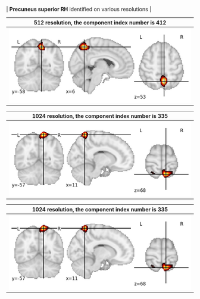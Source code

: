 


| **Precuneus superior RH** identified on various resolutions |

| 512 resolution, the component index number is 412|  
|:---:|  
| ![Component 512](../512/final/412.jpg "From component 512: Precuneus superior RH") |

| 1024 resolution, the component index number is 335|  
|:---:|  
| ![Component 1024](../1024/final/335.jpg "From component 1024: Precuneus superior RH") |

| 1024 resolution, the component index number is 335|  
|:---:|  
| ![Component 1024](../1024/final/335.jpg "From component 1024: Precuneus superior RH") |